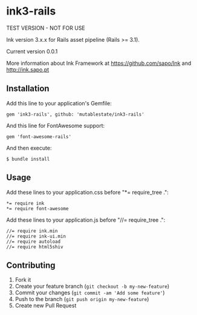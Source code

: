 # ink3-rails
TEST VERSION - NOT FOR USE

Ink version 3.x.x for Rails asset pipeline (Rails >= 3.1).

Current version 0.0.1

More information about Ink Framework at https://github.com/sapo/Ink and http://ink.sapo.pt

## Installation

Add this line to your application's Gemfile:

    gem 'ink3-rails', github: 'mutablestate/ink3-rails'

And this line for FontAwesome support:

    gem 'font-awesome-rails'

And then execute:

    $ bundle install

## Usage

Add these lines to your application.css before "*= require_tree .":

    *= require ink
    *= require font-awesome

Add these lines to your application.js before "//= require_tree .":

    //= require ink.min
    //= require ink-ui.min
    //= require autoload
    //= require html5shiv

## Contributing

1. Fork it
2. Create your feature branch (`git checkout -b my-new-feature`)
3. Commit your changes (`git commit -am 'Add some feature'`)
4. Push to the branch (`git push origin my-new-feature`)
5. Create new Pull Request
